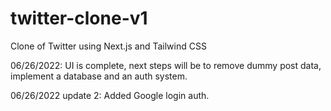 # twitter-clone-v1
Clone of Twitter using Next.js and Tailwind CSS


06/26/2022:
UI is complete, next steps will be to remove dummy post data, implement a database and an auth system. 

06/26/2022 update 2:
Added Google login auth.
